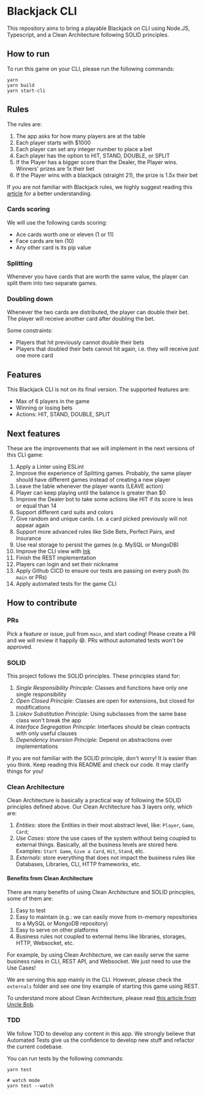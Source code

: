 # Blackjack CLI

This repository aims to bring a playable Blackjack on CLI using Node.JS, Typescript, and a Clean Architecture following SOLID principles.

## How to run

To run this game on your CLI, please run the following commands:

```shell
yarn
yarn build
yarn start-cli
```

## Rules

The rules are:

1. The app asks for how many players are at the table
2. Each player starts with $1000
3. Each player can set any integer number to place a bet
4. Each player has the option to HIT, STAND, DOUBLE, or SPLIT
5. If the Player has a bigger score than the Dealer, the Player wins. Winners' prizes are 1x their bet
6. If the Player wins with a blackjack (straight 21), the prize is 1.5x their bet

If you are not familiar with Blackjack rules, we highly suggest reading this [article](https://bicyclecards.com/how-to-play/blackjack/) for a better understanding.

### Cards scoring

We will use the following cards scoring:

- Ace cards worth one or eleven (1 or 11)
- Face cards are ten (10)
- Any other card is its pip value

### Splitting

Whenever you have cards that are worth the same value, the player can split them into two separate games.

### Doubling down

Whenever the two cards are distributed, the player can double their bet. The player will receive another card after doubling the bet.

Some constraints:

- Players that hit previously cannot double their bets
- Players that doubled their bets cannot hit again, i.e. they will receive just one more card

## Features

This Blackjack CLI is not on its final version. The supported features are:

- Max of 6 players in the game
- Winning or losing bets
- Actions: HIT, STAND, DOUBLE, SPLIT

## Next features

These are the improvements that we will implement in the next versions of this CLI game:

1. Apply a Linter using ESLint
2. Improve the experience of Splitting games. Probably, the same player should have different games instead of creating a new player
3. Leave the table whenever the player wants (LEAVE action)
4. Player can keep playing until the balance is greater than $0
5. Improve the Dealer bot to take some actions like HIT if its score is less or equal than 14
6. Support different card suits and colors
7. Give random and unique cards. I.e. a card picked previously will not appear again
8. Support more advanced rules like Side Bets, Perfect Pairs, and Insurance
9. Use real storage to persist the games (e.g. MySQL or MongoDB)
10. Improve the CLI view with [Ink](https://www.npmjs.com/package/ink)
11. Finish the REST implementation
12. Players can login and set their nickname
13. Apply Github CICD to ensure our tests are passing on every push (to `main` or PRs)
14. Apply automated tests for the game CLI

## How to contribute

### PRs

Pick a feature or issue, pull from `main`, and start coding! Please create a PR and we will review it happily 😄. PRs without automated tests won't be approved.

### SOLID

This project follows the SOLID principles. These principles stand for:

1. _*Single Responsibility Principle*_: Classes and functions have only one single responsibility
2. _*Open Closed Principle*_: Classes are open for extensions, but closed for modifications
3. _*Liskov Substitution Principle*_: Using subclasses from the same base class won't break the app
4. _*Interface Segregation Principle*_: Interfaces should be clean contracts with only useful clauses
5. _*Dependency Inversion Principle*_: Depend on abstractions over implementations

If you are not familiar with the SOLID principle, don't worry! It is easier than you think. Keep reading this README and check our code. It may clarify things for you!

### Clean Architecture

Clean Architecture is basically a practical way of following the SOLID principles defined above. Our Clean Architecture has 3 layers only, which are:

1. _*Entities*_: store the Entities in their most abstract level, like: `Player`, `Game`, `Card`;
2. _*Use Cases*_: store the use cases of the system without being coupled to external things. Basically, all the business levels are stored here. Examples: `Start Game`, `Give a Card`, `Hit`, `Stand`, etc.
3. _*Externals*_: store everything that does not impact the business rules like Databases, Libraries, CLI, HTTP frameworks, etc.

#### Benefits from Clean Architecture

There are many benefits of using Clean Architecture and SOLID principles, some of them are:

1. Easy to test
2. Easy to maintain (e.g.: we can easily move from in-memory repositories to a MySQL or MongoDB repository)
3. Easy to serve on other platforms
4. Business rules not coupled to external items like libraries, storages, HTTP, Websocket, etc.

For example, by using Clean Architecture, we can easily serve the same business rules in CLI, REST API, and Websocket. We just need to use the Use Cases!

We are serving this app mainly in the CLI. However, please check the `externals` folder and see one tiny example of starting this game using REST.

To understand more about Clean Architecture, please read [this article from Uncle Bob](https://blog.cleancoder.com/uncle-bob/2012/08/13/the-clean-architecture.html).

### TDD

We follow TDD to develop any content in this app. We strongly believe that Automated Tests give us the confidence to develop new stuff and refactor the current codebase.

You can run tests by the following commands:

```shell
yarn test

# watch mode
yarn test --watch
```
